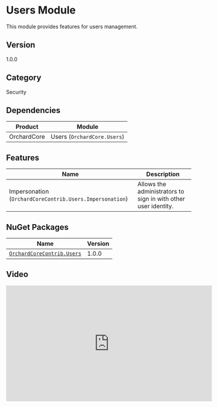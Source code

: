 # Users Module

This module provides features for users management.

## Version

1.0.0

## Category

Security

## Dependencies

| Product | Module |
| --- | --- |
| OrchardCore | Users (`OrchardCore.Users`) |

## Features

| Name | Description |
| --- | --- |
| Impersonation (`OrchardCoreContrib.Users.Impersonation`) | Allows the administrators to sign in with other user identity. |


## NuGet Packages

| Name | Version |
| --- | --- |
| [`OrchardCoreContrib.Users`](https://www.nuget.org/packages/OrchardCoreContrib.Users/) | 1.0.0 |

## Video

<iframe width="560" height="315" src="https://www.youtube-nocookie.com/embed/gXC3mDPy7LA" title="YouTube video player" frameborder="0" allow="accelerometer; autoplay; clipboard-write; encrypted-media; gyroscope; picture-in-picture" allowfullscreen></iframe>
